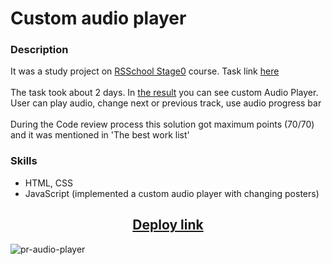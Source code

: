 # Custom audio player

### Description
It was a study project on [RSSchool Stage0](https://rs.school/js-stage0/) course. Task link [here](https://github.com/rolling-scopes-school/tasks/blob/master/tasks/js30%23/js30-2.md)<br>
<br>
The task took about 2 days. In [the result](https://pesukarhutg.github.io/custom-audio-player/) you can see custom Audio Player. User can play audio, change next or previous track, use audio progress bar<br><br>
During the Code review process this solution got maximum points (70/70) and it was mentioned in 'The best work list'

### Skills
- HTML, CSS
- JavaScript (implemented a custom audio player with changing posters)

<h2 align="center"><a href="https://pesukarhutg.github.io/custom-audio-player/" target="_blank">Deploy link</a></h2>

![pr-audio-player](https://user-images.githubusercontent.com/39487464/152673195-2da942d6-d297-4b6e-a5c2-ed02445d10e8.JPG)
